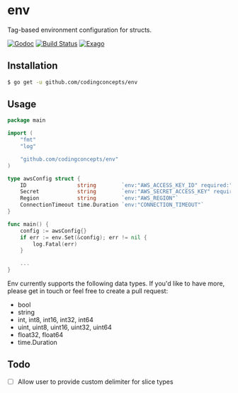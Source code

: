# env
Tag-based environment configuration for structs.

[![Godoc](https://godoc.org/github.com/codingconcepts/env?status.svg)](https://godoc.org/github.com/codingconcepts/env)
[![Build Status](https://travis-ci.org/codingconcepts/env.svg?branch=master)](https://travis-ci.org/codingconcepts/env)
[![Exago](https://api.exago.io:443/badge/cov/github.com/codingconcepts/env)](https://exago.io/project/github.com/codingconcepts/env)

## Installation

``` bash
$ go get -u github.com/codingconcepts/env
```

## Usage

``` go
package main

import (
	"fmt"
	"log"

	"github.com/codingconcepts/env"
)

type awsConfig struct {
	ID                string        `env:"AWS_ACCESS_KEY_ID" required:"true"`
	Secret            string        `env:"AWS_SECRET_ACCESS_KEY" required:"true"`
	Region            string        `env:"AWS_REGION"`
	ConnectionTimeout time.Duration `env:"CONNECTION_TIMEOUT"`
}

func main() {
	config := awsConfig{}
	if err := env.Set(&config); err != nil {
		log.Fatal(err)
	}

	...
}
```

Env currently supports the following data types.  If you'd like to have more, please get in touch or feel free to create a pull request:

- bool
- string
- int, int8, int16, int32, int64
- uint, uint8, uint16, uint32, uint64
- float32, float64
- time.Duration

## Todo

- [ ] Allow user to provide custom delimiter for slice types